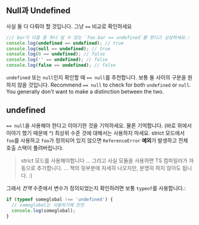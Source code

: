 ## Null과 Undefined

사실 둘 다 다뤄야 할 것입니다. 그냥 `==` 비교로 확인하세요

```ts
/// bar가 다음 중 하나 일 수 있는 `foo.bar == undefined`를 한다고 상상하세요.:
console.log(undefined == undefined); // true
console.log(null == undefined); // true
console.log(0 == undefined); // false
console.log('' == undefined); // false
console.log(false == undefined); // false
```
`undefined` 또는 `null`인지 확인할 때 `== null`를 추천합니다. 보통 둘 사이의 구분을 원하지 않을 것입니다.
Recommend `== null` to check for both `undefined` or `null`. You generally don't want to make a distinction between the two.

## undefined

`== null`을 사용해야 한다고 이야기한 것을 기억하세요. 물론 기억합니다. (바로 위에서 이야기 했기 때문에 ^) 최상위 수준 것에 대해서는 사용하지 마세요. strict 모드에서 `foo`를 사용하고 `foo`가 정의되어 있지 않으면 `ReferenceError` **예외**가 발생하고 전체 호출 스택이 풀려버립니다.

> strict 모드를 사용해야합니다 ... 그리고 사실 모듈을 사용하면 TS 컴파일러가 자동으로 추가합니다. ... 책의 뒷부분에 자세히 나오지만, 분명히 하지 않아도 됩니다. :)

그래서 *전역* 수준에서 변수가 정의되었는지 확인하려면 보통 `typeof`를 사용합니다.: 

```ts
if (typeof someglobal !== 'undefined') {
  // someglobal는 사용하기에 안전
  console.log(someglobal);
}
```

